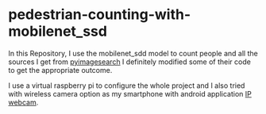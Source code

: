 # pedestrian-counting-with-mobilenet_ssd
In this Repository, I use the mobilenet_sdd model to count people and all the sources I get from [pyimagesearch](https://www.pyimagesearch.com/) I definitely modified some of their code to get the appropriate outcome.

I use a virtual raspberry pi to configure the whole project and I also tried with wireless camera option as my smartphone with android application [IP webcam](https://play.google.com/store/apps/details?id=com.pas.webcam&hl=en_CA).


